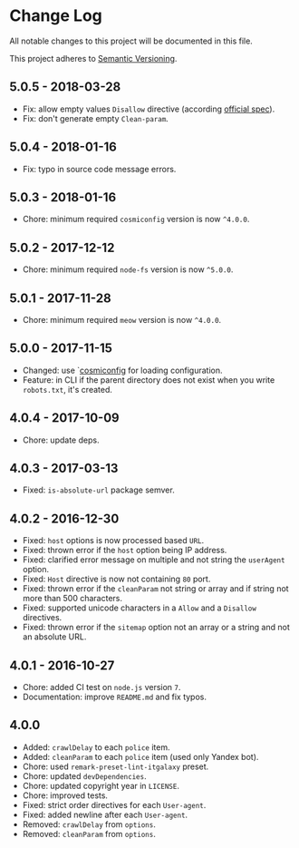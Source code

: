 # Change Log

All notable changes to this project will be documented in this file.

This project adheres to [Semantic Versioning](http://semver.org).

## 5.0.5 - 2018-03-28

* Fix: allow empty values `Disallow` directive (according [official spec](http://www.robotstxt.org/orig.html)).
* Fix: don't generate empty `Clean-param`.

## 5.0.4 - 2018-01-16

* Fix: typo in source code message errors.

## 5.0.3 - 2018-01-16

* Chore: minimum required `cosmiconfig` version is now `^4.0.0`.

## 5.0.2 - 2017-12-12

* Chore: minimum required `node-fs` version is now `^5.0.0`.

## 5.0.1 - 2017-11-28

* Chore: minimum required `meow` version is now `^4.0.0`.

## 5.0.0 - 2017-11-15

* Changed: use `[cosmiconfig](https://github.com/davidtheclark/cosmiconfig) for
  loading configuration.
* Feature: in CLI if the parent directory does not exist when you write
  `robots.txt`, it's created.

## 4.0.4 - 2017-10-09

* Chore: update deps.

## 4.0.3 - 2017-03-13

* Fixed: `is-absolute-url` package semver.

## 4.0.2 - 2016-12-30

* Fixed: `host` options is now processed based `URL`.
* Fixed: thrown error if the `host` option being IP address.
* Fixed: clarified error message on multiple and not string the `userAgent`
  option.
* Fixed: `Host` directive is now not containing `80` port.
* Fixed: thrown error if the `cleanParam` not string or array and if string not
  more than 500 characters.
* Fixed: supported unicode characters in a `Allow` and a `Disallow` directives.
* Fixed: thrown error if the `sitemap` option not an array or a string and not
  an absolute URL.

## 4.0.1 - 2016-10-27

* Chore: added CI test on `node.js` version `7`.
* Documentation: improve `README.md` and fix typos.

## 4.0.0

* Added: `crawlDelay` to each `police` item.
* Added: `cleanParam` to each `police` item (used only Yandex bot).
* Chore: used `remark-preset-lint-itgalaxy` preset.
* Chore: updated `devDependencies`.
* Chore: updated copyright year in `LICENSE`.
* Chore: improved tests.
* Fixed: strict order directives for each `User-agent`.
* Fixed: added newline after each `User-agent`.
* Removed: `crawlDelay` from `options`.
* Removed: `cleanParam` from `options`.

